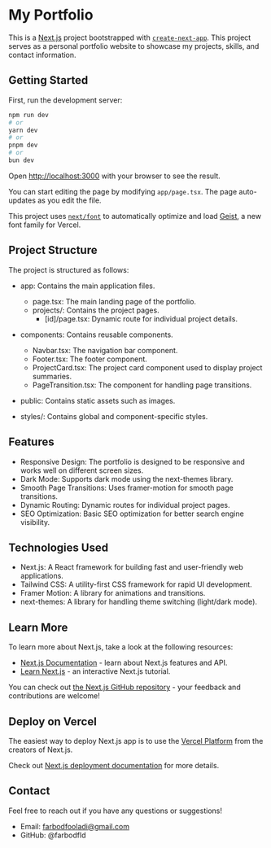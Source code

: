 # My Portfolio

This is a [Next.js](https://nextjs.org) project bootstrapped with [`create-next-app`](https://nextjs.org/docs/app/api-reference/cli/create-next-app). This project serves as a personal portfolio website to showcase my projects, skills, and contact information.

## Getting Started

First, run the development server:

```bash
npm run dev
# or
yarn dev
# or
pnpm dev
# or
bun dev
```

Open [http://localhost:3000](http://localhost:3000) with your browser to see the result.

You can start editing the page by modifying `app/page.tsx`. The page auto-updates as you edit the file.

This project uses [`next/font`](https://nextjs.org/docs/app/building-your-application/optimizing/fonts) to automatically optimize and load [Geist](https://vercel.com/font), a new font family for Vercel.

## Project Structure
The project is structured as follows:

* app: Contains the main application files.
    - page.tsx: The main landing page of the portfolio.
    -   projects/: Contains the project pages.
        * [id]/page.tsx: Dynamic route for individual project details.

* components: Contains reusable components.
    * Navbar.tsx: The navigation bar component.
    * Footer.tsx: The footer component.
    * ProjectCard.tsx: The project card component used to display project summaries.
    * PageTransition.tsx: The component for handling page transitions.

* public: Contains static assets such as images.

* styles/: Contains global and component-specific styles.

## Features
* Responsive Design: The portfolio is designed to be responsive and works well on different screen sizes.
* Dark Mode: Supports dark mode using the next-themes library.
* Smooth Page Transitions: Uses framer-motion for smooth page transitions.
* Dynamic Routing: Dynamic routes for individual project pages.
* SEO Optimization: Basic SEO optimization for better search engine visibility.

## Technologies Used
* Next.js: A React framework for building fast and user-friendly web applications.
* Tailwind CSS: A utility-first CSS framework for rapid UI development.
* Framer Motion: A library for animations and transitions.
* next-themes: A library for handling theme switching (light/dark mode).

## Learn More

To learn more about Next.js, take a look at the following resources:

- [Next.js Documentation](https://nextjs.org/docs) - learn about Next.js features and API.
- [Learn Next.js](https://nextjs.org/learn) - an interactive Next.js tutorial.

You can check out [the Next.js GitHub repository](https://github.com/vercel/next.js) - your feedback and contributions are welcome!

## Deploy on Vercel

The easiest way to deploy Next.js app is to use the [Vercel Platform](https://vercel.com/new?utm_medium=default-template&filter=next.js&utm_source=create-next-app&utm_campaign=create-next-app-readme) from the creators of Next.js.

Check out [Next.js deployment documentation](https://nextjs.org/docs/app/building-your-application/deploying) for more details.

## Contact
Feel free to reach out if you have any questions or suggestions!

* Email: farbodfooladi@gmail.com
* GitHub: @farbodfld